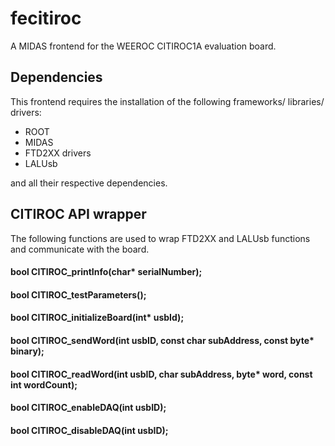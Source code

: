 # fecitiroc
A MIDAS frontend for the WEEROC CITIROC1A evaluation board.

## Dependencies

This frontend requires the installation of the following frameworks/ libraries/ drivers:

* ROOT
* MIDAS
* FTD2XX drivers
* LALUsb

and all their respective dependencies. 

## CITIROC API wrapper

The following functions are used to wrap FTD2XX and LALUsb functions 
and communicate with the board. 

#### bool CITIROC_printInfo(char* serialNumber);
#### bool CITIROC_testParameters();
#### bool CITIROC_initializeBoard(int* usbId);
#### bool CITIROC_sendWord(int usbID, const char subAddress, const byte* binary);
#### bool CITIROC_readWord(int usbID, char subAddress, byte* word, const int wordCount);
#### bool CITIROC_enableDAQ(int usbID);
#### bool CITIROC_disableDAQ(int usbID);

